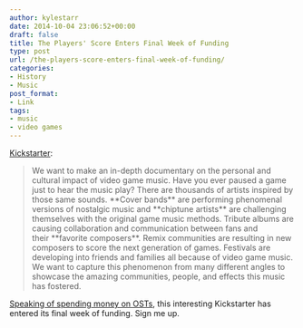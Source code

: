 ```yaml
---
author: kylestarr
date: 2014-10-04 23:06:52+00:00
draft: false
title: The Players' Score Enters Final Week of Funding
type: post
url: /the-players-score-enters-final-week-of-funding/
categories:
- History
- Music
post_format:
- Link
tags:
- music
- video games
---
```


[Kickstarter](https://www.kickstarter.com/projects/582594976/the-players-score-a-video-game-music-documentary):


<blockquote>We want to make an in-depth documentary on the personal and cultural impact of video game music. Have you ever paused a game just to hear the music play? There are thousands of artists inspired by those same sounds. **Cover bands** are performing phenomenal versions of nostalgic music and **chiptune artists** are challenging themselves with the original game music methods. Tribute albums are causing collaboration and communication between fans and their **favorite composers**. Remix communities are resulting in new composers to score the next generation of games. Festivals are developing into friends and families all because of video game music. We want to capture this phenomenon from many different angles to showcase the amazing communities, people, and effects this music has fostered.</blockquote>


[Speaking of spending money on OSTs](https://www.zerocounts.net/2014/10/04/grant-kirkhope-releases-banjo-kazooie-ost-on-bandcamp/), this interesting Kickstarter has entered its final week of funding. Sign me up.
